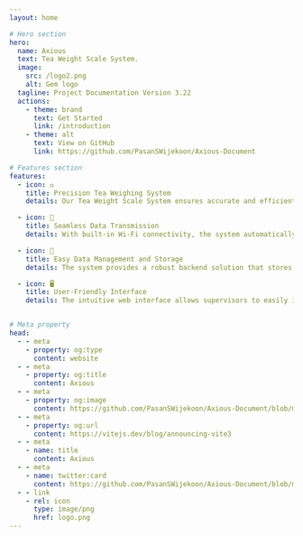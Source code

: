 ```yaml
---
layout: home

# Hero section
hero:
  name: Axious
  text: Tea Weight Scale System.
  image:
    src: /logo2.png
    alt: Gem logo
  tagline: Project Documentation Version 3.22
  actions:
    - theme: brand
      text: Get Started
      link: /introduction
    - theme: alt
      text: View on GitHub
      link: https://github.com/PasanSWijekoon/Axious-Document

# Features section
features:
  - icon: ⚖️
    title: Precision Tea Weighing System
    details: Our Tea Weight Scale System ensures accurate and efficient weighing of harvested tea. With a high-precision load cell and HX711 module, it delivers reliable weight measurements, streamlining the tea collection process for supervisors and farmers alike.

  - icon: 📡
    title: Seamless Data Transmission
    details: With built-in Wi-Fi connectivity, the system automatically sends tea weight data to the server for secure storage and real-time monitoring. Supervisors can easily verify and confirm the tea weight, ensuring accuracy and integrity of records.

  - icon: 💾
    title: Easy Data Management and Storage
    details: The system provides a robust backend solution that stores weight data in a MySQL database. Supervisors can manage tea collection records efficiently, track employee performance, and retrieve past data effortlessly.

  - icon: 🖥️
    title: User-Friendly Interface
    details: The intuitive web interface allows supervisors to easily input employee IDs and verify weights. With simple navigation, real-time weight display, and easy record saving, the system offers a seamless user experience.


# Meta property
head:
  - - meta
    - property: og:type
      content: website
  - - meta
    - property: og:title
      content: Axious
  - - meta
    - property: og:image
      content: https://github.com/PasanSWijekoon/Axious-Document/blob/main/docs/public/Card.png?raw=true
  - - meta
    - property: og:url
      content: https://vitejs.dev/blog/announcing-vite3
  - - meta
    - name: title
      content: Axious
  - - meta
    - name: twitter:card
      content: https://github.com/PasanSWijekoon/Axious-Document/blob/main/docs/public/Card.png?raw=true
  - - link
    - rel: icon
      type: image/png
      href: logo.png
---
```

